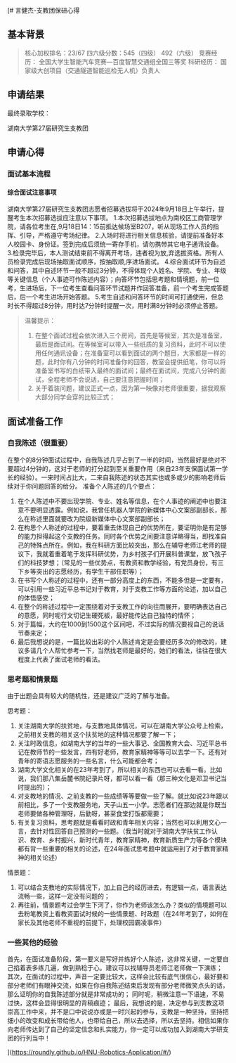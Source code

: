 [# 言健杰-支教团保研心得

## 基本背景

> 核心加权排名：23/67
> 四六级分数：545（四级） 492（六级）
> 竞赛经历：
> 全国大学生智能汽车竞赛—百度智慧交通组全国三等奖
> 科研经历：
> 国家级大创项目（交通隧道智能巡检无人机）负责人

## 申请结果

最终录取学校：

湖南大学第27届研究生支教团

## 申请心得

### 面试基本流程

#### 综合面试注意事项
湖南大学第27届研究生支教团志愿者招募选拔将于2024年9月18日上午举行，提醒考生本次招募选拔应注意以下事项。
1.本次招募选拔地点为南校区工商管理学院，请各位考生在,9月18日14：15前抵达候场室B207，听从现场工作人员的指挥、引导，严格遵守考场纪律。
2.入场时将进行相关信息核验，请提前准备好本人校园卡、身份证。签到完成后须统一寄存手机，请勿携带其它电子通讯设备。
3.检录完毕后，本人测试结束前不得离开考场，违者视为放,弃选拔资格。所有人员检录完成后现场抽取面试顺序，按抽取顺,序进场面试。
4.综合面试环节为自述和问答，其中自述环节一般不超过3分钟，不得体现个人姓名、学院、专业、年级等关键信息（个人事迹可作陈述内容）；向答坏节包括思考题和情境题，前一位考，生进场后，下一位考生查看问答环节试题并作回答准备，前一个考生完成答题后，后一个考生进场开始答题。
5.考生自述和问答环节的时间可打通使用，但总时长不得超过8分钟，用时达7分钟时提醒一次，用时满8分钟时必须停止答题。

> 温馨提示：
>1. 在整个面试过程会依次进入三个房间，首先是等候室，其次是准备室，最后是面试间。在等候室可以带入一些纸质的复习资料，此时不可以使用任何通讯设备；在准备室可以看到面试的两个题目，大家都是一样的题，此时你有八分钟的时间准备你的回答，教室会提供纸笔，你可以将准备室书写的白纸带入最终的面试间；最终在面试间，完成八分钟的面试，全程老师不会说话，自己要注意把握时间；
>2. 关于着装问题，建议正式一点，因为第一映像对老师很重要，据我观察大部分同学会穿的比较正式；

## 面试准备工作

### 自我陈述（很重要）

在整个的8分钟面试过程中，自我陈述几乎占到了一半的时间，当然最好是绝对不要超过4分钟的，这对于老师的打分起到至关重要作用（来自23年支保面试第一学长的经验）。一来时间占比大，二来自我陈述的状态其实也或多或少的影响老师后续对于你问题回答的给分。
准备个人陈述的几个要点：
1. 在个人陈述中不要出现学院、专业、姓名等信息，在个人事迹的阐述中也要注意不要明显透露。例如说，我曾任机器人学院的新媒体中心文案部副部长，那么在称述里面就要改为院级新媒体中心文案部副部长；
2. 在构思个人称述的过程中，要着重去体现自己的优势所在，要证明你是有足够的能力担得起这个支教的任务。同时各个优势之间要注意详略得当，即找准自己的特殊点所在。例如，我在科研方面比较突出，那么在辅导老师江老师的提议下，我就着重着笔于发挥科研优势，为乡村孩子们开展科普课堂，放飞孩子们的科技梦想；（常见的一些优势点，有教资和教学经验，有党员身份，有三下乡等突出的志愿经历，有学生干部任职等）；
3. 在书写个人称述的过程中，还有一部分高度上的东西，不能多但是一定要有，可以引用一些习近平总书记对于教育，对于支教工作等方面的论述，加以自己的体悟感受；
4. 在整个的称述过程中一定围绕着对于支教工作的向往而展开，要明确表达自己的意愿，同时呢行文切记生硬死板，最好能传达自己独特的情怀；
5. 对于篇幅，大约在1000到1500这个区间吧，不过实际的情况要视自己的说话节奏来定；
6. 最后我想说的是，一篇比较出彩的个人陈述肯定是会要经历多次的修改的，建议多请几个人帮忙参考一下，当然找老师是最好的，她们的看法，往往在很大程度上代表了面试老师的看法。

### 思考题和情景题

由于出题会具有较大的随机性，还是建议广泛的了解与准备。

思考题：
1. 关注湖南大学的扶贫地，与支教地具体情况，可以在湖南大学公众号上检索，之前相关支教的相关这个扶贫地的这种情况都要了解一下；
2. 关注时政信息，如湖南大学的当年的一些大事记、全国教育大会、习近平总书记在教师节的一些发言，四有好老师，教育家精神等等可以去学一下。还有对青年的寄语志愿服务的一些名言，什么可能都会考；
3. 湖南大学文化相关的在23年考到了，所以相关的东西也可以去看一看。比如说，我们那八集岳麓书院纪录片呀，都可以看一看（那三种文化是邓卫书记当时提出的）；
4. 对支教地的情况、之前支教的一些成绩等等要做一些了解。就比如说23年跟以前相比，多了一个支教服务地，天子山五一小学。志愿者们在那边就是你既当老师要做各种管理呀，后勤呀，甚至食堂打饭都需要；
5. 有关复习资料，思考题就是看看时政和青年相关内容；当然也可以利用文心一言，去针对性回答自己预测的一些题。（我当时就对于湖南大学扶贫工作认识、教育、乡村振兴，新时代青年，教育家精神，教育新质生产力等各个模块都有背一些重要的相关的论述，在24年面试思考题中就运用到了对于教育家精神的相关论述）

情景题：
1. 可以结合支教地的实际情况下，加上自己的经历进去，有逻辑一点，语言表达流畅一些，这样一定没有问题的；
2. 再往前，情景题考过会学生下河了，你作为老师该怎么办？类似的情境题可以去粉笔教资上看教资面试时候的一些情景题、时政题（在24年考到了，如何在家长及其他老师不重视的前提下，处理校园霸凌事件）

### 一些其他的经验

首先，在面试准备阶段，第一要义是写好并练好个人陈述，这非常关键，一定要自己掐着表多练几遍，做到熟稔于心。建议可以找辅导员老师江老师做一下演练；
其次，在面试的过程中，声音一定要比较大，这样会比较有底气很信心，最好要和部分老师们有眼神交流，如果在你自我陈述结束后发现有部分老师微笑点头的话，那么证明你的自我陈述部分就是非常成功的；
同时呢，稍微注意一下语速，不易过快，这样会显得很明显的背稿痕迹；
最后，我想说的是，决定参与到支教这项崇高工作中来，并不是口中说说亦或是一时兴起的参与，支教是一种坚持，坚持把细小的改变和成长带给他人，也带给自己，所以去选择，所以去坚持。相信如果你向老师传达到了自己的坚定信念和扎实能力，你一定可以成功加入到湖南大学研支团的行列当中！



](https://roundly.github.io/HNU-Robotics-Application/#/)
